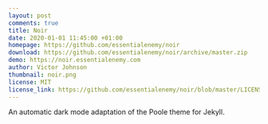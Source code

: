 ```yaml
---
layout: post
comments: true
title: Noir
date: 2020-01-01 11:45:00 +01:00
homepage: https://github.com/essentialenemy/noir
download: https://github.com/essentialenemy/noir/archive/master.zip
demo: https://noir.essentialenemy.com
author: Victor Johnson
thumbnail: noir.png
license: MIT
license_link: https://github.com/essentialenemy/noir/blob/master/LICENSE.md
---
```


An automatic dark mode adaptation of the Poole theme for Jekyll.
